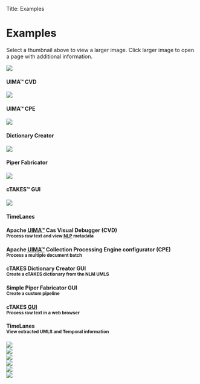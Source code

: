 Title: Examples

<div class="container">
   <div class="row">
      <h1>Examples</h1>
      <p>Select a thumbnail above to view a larger image. Click larger image to open a page with additional information.</p>
   </div>
   <div class="row boing-tile-bar">
      <div class="col-xs-3 col-md-2">
         <div class="boing-tile">
            <img id="cvd-button" class="boing-button" src="images/CvdThumb.jpg">
            <div class="boing-title">
               <h4>UIMA&trade; CVD</h4>
            </div>
         </div>
      </div>
      <div class="col-xs-3 col-md-2">
         <div class="boing-tile">
            <img id="cpe-button" class="boing-button" src="images/CPEthumb.jpg">
            <div class="boing-title">
               <h4>UIMA&trade; CPE</h4>
            </div>
         </div>
      </div>
      <div class="col-xs-3 col-md-2">
         <div class="boing-tile">
            <img id="dictgui-button" class="boing-button" src="images/DictionaryCreatorThumb.png">
            <div class="boing-title">
               <h4>Dictionary Creator</h4>
            </div>
         </div>
      </div>
      <div class="col-xs-3 col-md-2">
         <div class="boing-tile">
            <img id="piperfab-button" class="boing-button" src="images/PiperFabberThumb.png">
            <div class="boing-title">
               <h4>Piper Fabricator</h4>
            </div>
         </div>
      </div>
      <div class="col-xs-3 col-md-2">
         <div class="boing-tile">
            <img id="webui-button" class="boing-button" src="images/ctakesguiThumb.jpg">
            <div class="boing-title">
               <h4>cTAKES&trade; GUI</h4>
            </div>
         </div>
      </div>
      <div class="col-xs-3 col-md-2">
         <div class="boing-tile">
            <img id="timelanes-button" class="boing-button" src="images/TimeLanesThumb.jpg">
            <div class="boing-title">
               <h4>TimeLanes</h4>
            </div>
         </div>
      </div>
      <!--  INFO and TITLE PANEL  -->
      <div class="col-md-4 col-xs-12">
         <div id="cvd-info" class="boing-info">
            <h4>Apache <abbr title="Unstructured Information Management applications">UIMA&trade;</abbr>
               Cas Visual Debugger (CVD)<br>
               <small>Process raw text and view <abbr title="Natural Language Processing">NLP</abbr> metadata</small>
            </h4>
         </div>
         <div id="cpe-info" class="boing-info">
            <h4>Apache <abbr title="Unstructured Information Management applications">UIMA&trade;</abbr>
               Collection Processing Engine configurator (CPE)<br>
               <small>Process a multiple document batch</small>
            </h4>
         </div>
         <div id="dictgui-info" class="boing-info">
            <h4>cTAKES Dictionary Creator GUI</abbr><br>
               <small>Create a cTAKES dictionary from the NLM UMLS</small>
            </h4>
         </div>
         <div id="piperfab-info" class="boing-info">
            <h4>Simple Piper Fabricator GUI</abbr><br>
               <small>Create a custom pipeline</small>
            </h4>
         </div>
         <div id="webui-info" class="boing-info">
            <h4>cTAKES <abbr title="Graphical User Interface">GUI</abbr><br>
               <small>Process raw text in a web browser</small>
            </h4>
         </div>
         <div id="timelanes-info" class="boing-info">
            <h4>TimeLanes<br>
               <small>View extracted UMLS and Temporal information</small>
            </h4>
         </div>
      </div>
   </div>
   <div class="row boing-main-image">
      <div class="col-xs-12">
         <div id="boing-cvd" class="boing">
            <a href="//uima.apache.org/downloads/releaseDocs/2.2.2-incubating/docs/html/tools/tools.html#cvd.mainDisplayArea">
               <img class="boing-image" src="images/CvdMain1.jpg">
            </a>
         </div>
         <div id="boing-cpe" class="boing">
            <a href="//uima.apache.org/downloads/releaseDocs/2.3.0-incubating/docs/html/tutorials_and_users_guides/tutorials_and_users_guides.html#ugr.tug.cpe.configurator_and_viewer">
               <img class="boing-image" src="images/CPEimage006.jpg">
            </a>
         </div>
         <div id="boing-dictgui" class="boing">
            <a href="https://cwiki.apache.org/confluence/display/CTAKES/Dictionary+Creator+GUI">
               <img class="boing-image" src="images/DictionaryCreator2.png">
            </a>
         </div>
         <div id="boing-piperfab" class="boing">
            <a href="https://cwiki.apache.org/confluence/display/CTAKES/Simple+Pipeline+Fabricator+GUI">
               <img class="boing-image" src="images/PiperFabber.png">
            </a>
         </div>
         <div id="boing-webui" class="boing">
            <a href="https://community.i2b2.org/wiki/display/NLPCTAKES/Home">
               <img class="boing-image" src="images/ctakesguiJoin.jpg">
            </a>
         </div>
         <div id="boing-timelanes" class="boing">
            <a href="#">
               <img class="boing-image" src="images/TimeLanesBig.jpg">
            </a>
         </div>
      </div>
   </div>
</div>
<!-- show enlarged image -->
<script type="text/javascript">
var boingCvd = $( "#boing-cvd" );
var boingCpe = $( "#boing-cpe" );
var boingDictgui = $( "#boing-dictgui" );
var boingPiperfab = $( "#boing-piperfab" );
var boingWebui = $( "#boing-webui" );
var boingTimeLanes = $( "#boing-timelanes" );
var infoCvd = $( "#cvd-info" );
var infoCpe = $( "#cpe-info" );
var infoDictgui = $( "#dictgui-info" );
var infoPiperfab = $( "#piperfab-info" );
var infoWebui = $( "#webui-info" );
var infoTimeLanes = $( "#timelanes-info" );
var boingSpeed = 500;
infoCvd.show();
boingCvd.show();
$('#cvd-button').mouseover(function() {
   infoCpe.hide();
   infoDictgui.hide();
   infoPiperfab.hide();
   infoWebui.hide();
   infoTimeLanes.hide();
   infoCvd.show();
});
$('#cpe-button').mouseover(function() {
   infoCvd.hide();
   infoDictgui.hide();
   infoPiperfab.hide();
   infoWebui.hide();
   infoTimeLanes.hide();
   infoCpe.show();
});
$('#dictgui-button').mouseover(function() {
   infoCvd.hide();
   infoCpe.hide();
   infoPiperfab.hide();
   infoWebui.hide();
   infoTimeLanes.hide();
   infoDictgui.show();
});
$('#piperfab-button').mouseover(function() {
   infoCvd.hide();
   infoCpe.hide();
   infoDictgui.hide();
   infoWebui.hide();
   infoTimeLanes.hide();
   infoPiperfab.show();
});
$('#webui-button').mouseover(function() {
   infoCvd.hide();
   infoCpe.hide();
   infoDictgui.hide();
   infoPiperfab.hide();
   infoTimeLanes.hide();
   infoWebui.show();
});
$('#timelanes-button').mouseover(function() {
   infoCvd.hide();
   infoCpe.hide();
   infoDictgui.hide();
   infoPiperfab.hide();
   infoWebui.hide();
   infoTimeLanes.show();
});
$( "#cvd-button" ).on( "click", function( event ) {
   boingCpe.hide( boingSpeed );
   boingDictgui.hide( boingSpeed );
   boingPiperfab.hide( boingSpeed );
   boingWebui.hide( boingSpeed );
   boingTimeLanes.hide( boingSpeed );
   boingCvd.show( boingSpeed );
});
$( "#cpe-button" ).on( "click", function( event ) {
   boingCvd.hide( boingSpeed );
   boingDictgui.hide( boingSpeed );
   boingPiperfab.hide( boingSpeed );
   boingWebui.hide( boingSpeed );
   boingTimeLanes.hide( boingSpeed );
   boingCpe.show( boingSpeed );
});
$( "#dictgui-button" ).on( "click", function( event ) {
   boingCvd.hide( boingSpeed );
   boingCpe.hide( boingSpeed );
   boingWebui.hide( boingSpeed );
   boingPiperfab.hide( boingSpeed );
   boingTimeLanes.hide( boingSpeed );
   boingDictgui.show( boingSpeed );
});
$( "#piperfab-button" ).on( "click", function( event ) {
   boingCvd.hide( boingSpeed );
   boingCpe.hide( boingSpeed );
   boingDictgui.hide( boingSpeed );
   boingWebui.hide( boingSpeed );
   boingTimeLanes.hide( boingSpeed );
   boingPiperfab.show( boingSpeed );
});
$( "#webui-button" ).on( "click", function( event ) {
   boingCvd.hide( boingSpeed );
   boingCpe.hide( boingSpeed );
   boingDictgui.hide( boingSpeed );
   boingPiperfab.hide( boingSpeed );
   boingTimeLanes.hide( boingSpeed );
   boingWebui.show( boingSpeed );
});
$( "#timelanes-button" ).on( "click", function( event ) {
   boingCvd.hide( boingSpeed );
   boingCpe.hide( boingSpeed );
   boingDictgui.hide( boingSpeed );
   boingPiperfab.hide( boingSpeed );
   boingWebui.hide( boingSpeed );
   boingTimeLanes.show( boingSpeed );
});
</script>

